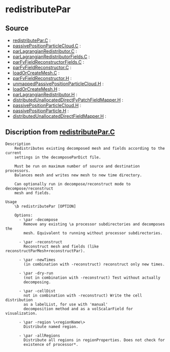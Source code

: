 # redistributePar

## Source

- [redistributePar.C](redistributePar.C) : 
- [passivePositionParticleCloud.C](passivePositionParticleCloud.C) : 
- [parLagrangianRedistributor.C](parLagrangianRedistributor.C) : 
- [parLagrangianRedistributorFields.C](parLagrangianRedistributorFields.C) : 
- [parFvFieldReconstructorFields.C](parFvFieldReconstructorFields.C) : 
- [parFvFieldReconstructor.C](parFvFieldReconstructor.C) : 
- [loadOrCreateMesh.C](loadOrCreateMesh.C) : 
- [parFvFieldReconstructor.H](parFvFieldReconstructor.H) : 
- [unmappedPassivePositionParticleCloud.H](unmappedPassivePositionParticleCloud.H) : 
- [loadOrCreateMesh.H](loadOrCreateMesh.H) : 
- [parLagrangianRedistributor.H](parLagrangianRedistributor.H) : 
- [distributedUnallocatedDirectFvPatchFieldMapper.H](distributedUnallocatedDirectFvPatchFieldMapper.H) : 
- [passivePositionParticleCloud.H](passivePositionParticleCloud.H) : 
- [passivePositionParticle.H](passivePositionParticle.H) : 
- [distributedUnallocatedDirectFieldMapper.H](distributedUnallocatedDirectFieldMapper.H) : 


## Discription from [redistributePar.C](redistributePar.C)

```
Description
    Redistributes existing decomposed mesh and fields according to the current
    settings in the decomposeParDict file.

    Must be run on maximum number of source and destination processors.
    Balances mesh and writes new mesh to new time directory.

    Can optionally run in decompose/reconstruct mode to decompose/reconstruct
    mesh and fields.

Usage
    \b redistributePar [OPTION]

    Options:
      - \par -decompose
        Remove any existing \a processor subdirectories and decomposes the
        mesh. Equivalent to running without processor subdirectories.

      - \par -reconstruct
        Reconstruct mesh and fields (like reconstructParMesh+reconstructPar).

      - \par -newTimes
        (in combination with -reconstruct) reconstruct only new times.

      - \par -dry-run
        (not in combination with -reconstruct) Test without actually
        decomposing.

      - \par -cellDist
        not in combination with -reconstruct) Write the cell distribution
        as a labelList, for use with 'manual'
        decomposition method and as a volScalarField for visualization.

      - \par -region \<regionName\>
        Distribute named region.

      - \par -allRegions
        Distribute all regions in regionProperties. Does not check for
        existence of processor*.


```

